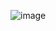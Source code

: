 ![image](https://user-images.githubusercontent.com/84821012/176988627-a0d178ac-0af8-4c56-b47b-3d549d128676.png)
